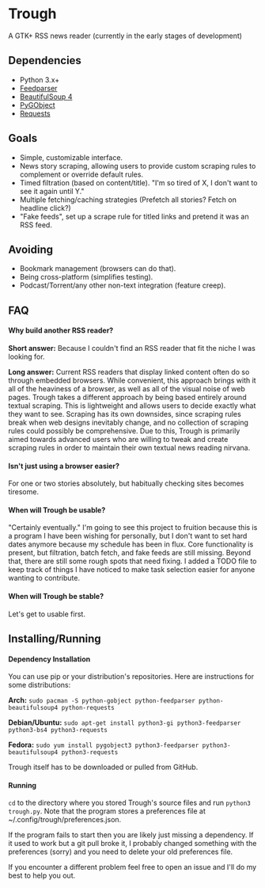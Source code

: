 Trough
======

A GTK+ RSS news reader (currently in the early stages of development)

## Dependencies
* Python 3.x+
* [Feedparser](https://pypi.python.org/pypi/feedparser)
* [BeautifulSoup 4](http://www.crummy.com/software/BeautifulSoup/)
* [PyGObject](https://wiki.gnome.org/action/show/Projects/PyGObject)
* [Requests](http://docs.python-requests.org/en/latest/)

## Goals
* Simple, customizable interface.
* News story scraping, allowing users to provide custom scraping rules to complement or override default rules.
* Timed filtration (based on content/title). "I'm so tired of X, I don't want to see it again until Y."
* Multiple fetching/caching strategies (Prefetch all stories? Fetch on headline click?)
* "Fake feeds", set up a scrape rule for titled links and pretend it was an RSS feed.

## Avoiding
* Bookmark management (browsers can do that).
* Being cross-platform (simplifies testing).
* Podcast/Torrent/any other non-text integration (feature creep).

## FAQ

#### Why build another RSS reader?

**Short answer:** Because I couldn't find an RSS reader that fit the niche I was looking for.

**Long answer:** Current RSS readers that display linked content often do so through embedded browsers. While 
convenient, this approach brings with it all of the heaviness of a browser, as well as all of the visual noise of web 
pages. Trough takes a different approach by being based entirely around textual scraping. This is lightweight and 
allows users to decide exactly what they want to see. Scraping has its own downsides, since scraping rules break when 
web designs inevitably change, and no collection of scraping rules could possibly be comprehensive. Due to this, Trough 
is primarily aimed towards advanced users who are willing to tweak and create scraping rules in order to maintain their 
own textual news reading nirvana.

#### Isn't just using a browser easier?
For one or two stories absolutely, but habitually checking sites becomes tiresome.

#### When will Trough be usable?
"Certainly eventually." I'm going to see this project to fruition because this is a program I have been wishing for
personally, but I don't want to set hard dates anymore because my schedule has been in flux. Core functionality
is present, but filtration, batch fetch, and fake feeds are still missing. Beyond that, there are still some rough 
spots that need fixing. I added a TODO file to keep track of things I have noticed to make task selection easier for 
anyone wanting to contribute.

#### When will Trough be stable?
Let's get to usable first.

## Installing/Running

#### Dependency Installation
You can use pip or your distribution's repositories. Here are instructions for some distributions:

**Arch:** `sudo pacman -S python-gobject python-feedparser python-beautifulsoup4 python-requests`

**Debian/Ubuntu:** `sudo apt-get install python3-gi python3-feedparser python3-bs4 python3-requests`

**Fedora:** `sudo yum install pygobject3 python3-feedparser python3-beautifulsoup4 python3-requests`

Trough itself has to be downloaded or pulled from GitHub.

#### Running
`cd` to the directory where you stored Trough's source files and run `python3 trough.py`. Note that the
program stores a preferences file at ~/.config/trough/preferences.json.

If the program fails to start then you are likely just missing a dependency. If it used to work but a git pull broke it,
I probably changed something with the preferences (sorry) and you need to delete your old preferences file.

If you encounter a different problem feel free to open an issue and I'll do my best to help you out.